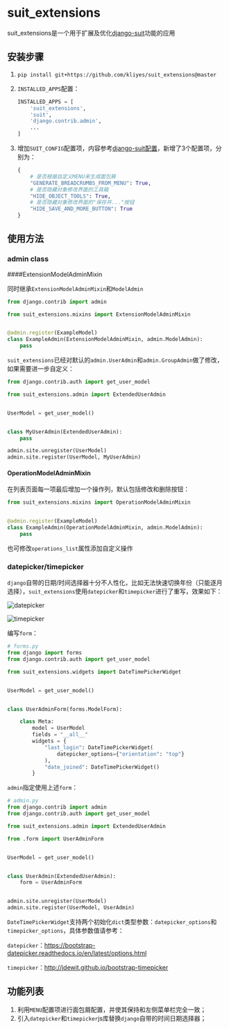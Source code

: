 # suit_extensions

suit_extensions是一个用于扩展及优化[django-suit](https://github.com/darklow/django-suit/tree/v.0.2.26)功能的应用

## 安装步骤
1. ```pip install git+https://github.com/kliyes/suit_extensions@master```

2. `INSTALLED_APPS`配置：

   ```python
   INSTALLED_APPS = [
       'suit_extensions',
       'suit',
       'django.contrib.admin',
       ...
   ]
   ```

3. 增加`SUIT_CONFIG`配置项，内容参考[django-suit配置](https://django-suit.readthedocs.io/en/develop/configuration.html)，新增了3个配置项，分别为：

   ```python
   {
       # 是否根据自定义MENU来生成面包屑
       "GENERATE_BREADCRUMBS_FROM_MENU": True,
       # 是否隐藏对象修改界面的工具箱
       "HIDE_OBJECT_TOOLS": True,
       # 是否隐藏对象修改界面的"保存并..."按钮
       "HIDE_SAVE_AND_MORE_BUTTON": True
   }
   ```

## 使用方法

### admin class

####ExtensionModelAdminMixin

同时继承`ExtensionModelAdminMixin`和`ModelAdmin`

```python
from django.contrib import admin

from suit_extensions.mixins import ExtensionModelAdminMixin


@admin.register(ExampleModel)
class ExampleAdmin(ExtensionModelAdminMixin, admin.ModelAdmin):
    pass
```

`suit_extensions`已经对默认的`admin.UserAdmin`和`admin.GroupAdmin`做了修改，如果需要进一步自定义：

```python
from django.contrib.auth import get_user_model

from suit_extensions.admin import ExtendedUserAdmin


UserModel = get_user_model()


class MyUserAdmin(ExtendedUserAdmin):
    pass

admin.site.unregister(UserModel)
admin.site.register(UserModel, MyUserAdmin)
```

#### OperationModelAdminMixin

在列表页面每一项最后增加一个操作列，默认包括修改和删除按钮：

```python
from suit_extensions.mixins import OperationModelAdminMixin


@admin.register(ExampleModel)
class ExampleAdmin(OperationModelAdminMixin, admin.ModelAdmin):
    pass
```

也可修改`operations_list`属性添加自定义操作

### datepicker/timepicker

`django`自带的日期/时间选择器十分不人性化，比如无法快速切换年份（只能逐月选择），`suit_extensions`使用`datepicker`和`timepicker`进行了重写，效果如下：

![datepicker](https://ws2.sinaimg.cn/large/006tKfTcgy1g186hgi2j8j30r40iqgo9.jpg)



![timepicker](https://ws4.sinaimg.cn/large/006tKfTcgy1g186hraqduj30ta0ck75x.jpg)

编写`form`：

```python
# forms.py
from django import forms
from django.contrib.auth import get_user_model

from suit_extensions.widgets import DateTimePickerWidget


UserModel = get_user_model()


class UserAdminForm(forms.ModelForm):

    class Meta:
        model = UserModel
        fields = "__all__"
        widgets = {
            "last_login": DateTimePickerWidget(
                datepicker_options={"orientation": "top"}
            ),
            "date_joined": DateTimePickerWidget()
        }
```

`admin`指定使用上述`form`：

```python
# admin.py
from django.contrib import admin
from django.contrib.auth import get_user_model

from suit_extensions.admin import ExtendedUserAdmin

from .form import UserAdminForm


UserModel = get_user_model()


class UserAdmin(ExtendedUserAdmin):
    form = UserAdminForm


admin.site.unregister(UserModel)
admin.site.register(UserModel, UserAdmin)
```

`DateTimePickerWidget`支持两个初始化`dict`类型参数：`datepicker_options`和`timepicker_options`，具体参数值请参考：

`datepicker`：https://bootstrap-datepicker.readthedocs.io/en/latest/options.html

`timepicker`：http://jdewit.github.io/bootstrap-timepicker

## 功能列表

1. 利用`MENU`配置项进行面包屑配置，并使其保持和左侧菜单栏完全一致；
2. 引入`datepicker`和`timepicker`js库替换`django`自带的时间日期选择器；

